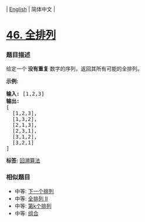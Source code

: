 | [English](README_EN.md) | 简体中文 |

# [46. 全排列](https://leetcode-cn.com/problems/permutations)
 ### 题目描述
<p>给定一个<strong> 没有重复</strong> 数字的序列，返回其所有可能的全排列。</p>

<p><strong>示例:</strong></p>

<pre><strong>输入:</strong> [1,2,3]
<strong>输出:</strong>
[
  [1,2,3],
  [1,3,2],
  [2,1,3],
  [2,3,1],
  [3,1,2],
  [3,2,1]
]</pre>

**标签:**  [回溯算法](https://leetcode-cn.com/tag/backtracking) 
 ### 相似题目
- 中等:	[下一个排列](https://leetcode-cn.com/problems/next-permutation) 
- 中等:	[全排列 II](https://leetcode-cn.com/problems/permutations-ii) 
- 中等:	[第k个排列](https://leetcode-cn.com/problems/permutation-sequence) 
- 中等:	[组合](https://leetcode-cn.com/problems/combinations) 
